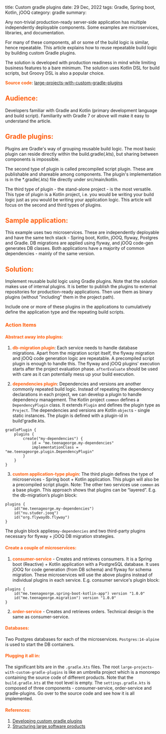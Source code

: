 title: Custom gradle plugins
date: 29 Dec, 2022
tags: Gradle, Spring boot, Kotlin, jOOQ
category: gradle
summary:

Any non-trivial production-ready server-side application has multiple independently deployable components. Some examples are microservices, libraries, and documentation.

For many of these components, all or some of the build logic is similar, hence repeatable. This article explains how to reuse repeatable build logic by building custom Gradle plugins.

The solution is developed with production readiness in mind while limiting business features to a bare minimum. The solution uses Kotlin DSL for build scripts, but Groovy DSL is also a popular choice.

**<span style="color:#ff5f0e">Source code</span>**: [large-projects-with-custom-gradle-plugins](https://github.com/teenageorge/large-projects-with-custom-gradle-plugins)

## <span style="color:#ff5f0e">Audience:</span>
Developers familiar with Gradle and Kotlin (primary development language and build script). Familiarity with Gradle 7 or above will make it easy to understand the article.

## <span style="color:#ff5f0e">Gradle plugins:</span>
Plugins are Gradle's way of grouping reusable build logic.
The most basic plugin can reside directly within the build.gradle(.kts), but sharing between components is impossible.

The second type of plugin is called precompiled script plugin. These are publishable and shareable among components. The plugin's implementation is in the *.gradle(.kts) file directly under src/main/kotlin.

The third type of plugin - the stand-alone project - is the most versatile. This type of plugin is a Kotlin project, i.e. you would be writing your build logic just as you would be writing your application logic.
This article will focus on the second and third types of plugins.

## <span style="color:#ff5f0e">Sample application:</span>
This example uses two microservices.  These are independently deployable and have the same tech stack - Spring boot, Kotlin, jOOQ, flyway, Postgres and Gradle.
DB migrations are applied using flyway, and jOOQ code-gen generates DB classes.
Both applications have a majority of common dependencies - mainly of the same version.
## <span style="color:#ff5f0e">Solution:</span>
Implement reusable build logic using Gradle plugins. Note that the solution makes use of internal plugins. It is better to publish the plugins to external repositories for production-ready applications. Then use them as binary plugins (without "including" them in the project path).

Include one or more of these plugins in the applications to cumulatively define the application type and the repeating build scripts.
### <span style="color:#ff5f0e">Action Items</span>
#### <span style="color:#ff5f0e">Abstract away into plugins:</span>
1. **<span style="color:#ff5f0e">db-migration plugin</span>**: Each service needs to handle database migrations. Apart from the migration script itself, the flyway migration and jOOQ code generation logic are repeatable.
   A precompiled script plugin is enough to handle this. The flyway and jOOQ plugins' execution starts after the project evaluation phase.
   `afterEvaluate` should be used with care as it can potentially mess up your build execution.

2. **<span style="color:#ff5f0e">dependencies plugin</span>**: Dependencies and versions are another commonly repeated build logic. Instead of repeating the dependency declarations in each project, we can develop a plugin to handle dependency management.
   The Kotlin project `common` defines a `DependencyPlugin` class. It extends `Plugin` and defines the plugin type as `Project`. The dependencies and versions are Kotlin `object`s - single static instances.
   The plugin is defined with a plugin-id in build'gradle.kts.

```
gradlePlugin {
    plugins {
        create("my-dependencies") {
            id = "me.teenageorge.my-dependencies"
            implementationClass = "me.teenageorge.plugin.DependencyPlugin"
        }
    }
}
```
3. **<span style="color:#ff5f0e">custom application-type plugin</span>**: The third plugin defines the type of microservices - Spring boot + Kotlin application. This plugin will also be a precompiled script plugin.
   Note: The other two services use `common` as a base plugin. This approach shows that plugins can be “layered”. E.g. the db-migration’s plugin block:
```
plugins {
    id("me.teenageorge.my-dependencies")
    id("nu.studer.jooq")
    id("org.flywaydb.flyway")
}
```
The plugin block applies`my-dependencies` and two third-party plugins necessary for flyway + jOOQ DB migration strategies.

#### <span style="color:#ff5f0e">Create a couple of microservices:</span>
1. **<span style="color:#ff5f0e">consumer-service</span>** - Creates and retrieves consumers. It is a Spring boot (Reactive) + Kotlin application with a PostgreSQL database. It uses jOOQ for code generation (from DB schema) and flyway for schema migration.
   These microservices will use the above plugins instead of individual plugins in each service. E.g. consumer service's plugin block:
```
plugins {
    id("me.teenageorge.spring-boot-kotlin-app") version "1.0.0"
    id("me.teenageorge.migration") version "1.0.0"
}
```

2. **<span style="color:#ff5f0e">order-service</span>** - Creates and retrieves orders. Technical design is the same as consumer-service.
#### <span style="color:#ff5f0e">Databases:</span>
Two Postgres databases for each of the microservices. `Postgres:14-alpine` is used to start the DB containers.

#### <span style="color:#ff5f0e">Plugging it all in:</span>
The significant bits are in the `.gradle.kts` files. The root `large-projects-with-custom-gradle-plugins` is like an umbrella project which is a monorepo containing the source code of different products. Note that the `build.gradle.kts` at the root level is empty. The `settings.gradle.kts` is composed of three components - consumer-service, order-service and gradle-plugins.
Go over to the source code and see how it is all implemented.

#### <span style="color:#ff5f0e">References:</span>
1. [Developing custom gradle plugins](https://docs.gradle.org/current/userguide/custom_plugins.html)
2. [Structuring large software products](https://docs.gradle.org/current/userguide/structuring_software_products.html)